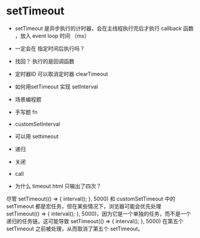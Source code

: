 # setTimeout


- setTimeout 是异步执行的计时器，会在主线程执行完后才执行
   callback 函数 ，放入 event loop 时间 （ms）
- 一定会在 指定时间后执行吗？
- 找回？
  执行的是回调函数
- 定时器ID
  可以取消定时器  clearTimeout  

- 如何用setTimeout 实现 setInterval
 - 场景编程题
 - 手写题 fn
 - customSetInterval
 - 可以用 settimeout 
 - 递归
 - 关闭


 - call
 
- 为什么 timeout.html 只输出了四次？

尽管 setTimeout(() => { interval(); }, 5000) 和 customSetTimeout 中的 setTimeout 都是宏任务，但在某些情况下，浏览器可能会优先处理 setTimeout(() => { interval(); }, 5000)，因为它是一个单独的任务，而不是一个递归的任务链。这可能导致 setTimeout(() => { interval(); }, 5000) 在第五个 setTimeout 之前被处理，从而取消了第五个 setTimeout。

